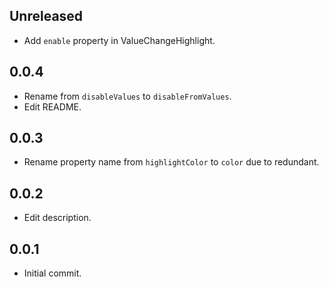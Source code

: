 ## Unreleased

* Add `enable` property in ValueChangeHighlight.

## 0.0.4

* Rename from `disableValues` to `disableFromValues`.
* Edit README.
## 0.0.3

* Rename property name from `highlightColor` to `color` due to redundant.

## 0.0.2

* Edit description.

## 0.0.1

* Initial commit.
